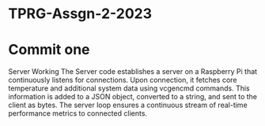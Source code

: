 # TPRG-Assgn-2-2023
# Commit one
Server Working 
The Server code establishes a server on a Raspberry Pi that continuously listens for connections. Upon connection, it fetches core temperature and additional system data using vcgencmd commands. This information is added to a JSON object, converted to a string, and sent to the client as bytes. The server loop ensures a continuous stream of real-time performance metrics to connected clients.

